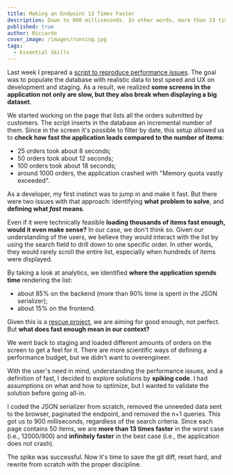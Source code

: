```yaml
---
title: Making an Endpoint 13 Times Faster
description: Down to 900 milliseconds. In other words, more than 13 times faster in the worst case (before it took 12 seconds) and infinitely faster in the best case (no more crashes).
published: true
author: Riccardo
cover_image: /images/running.jpg
tags:
  - Essential Skills
---
```


Last week I prepared a [script to reproduce performance issues](/posts/2020-09-16-how-to-investigate-performance-issues-in-a-web-app-with-a-simple-script/). The goal was to populate the database with realistic data to test speed and UX on development and staging. As a result, we realized **some screens in the application not only are slow, but they also break when displaying a big dataset**.

We started working on the page that lists all the orders submitted by customers. The script inserts in the database an incremental number of them. Since in the screen it's possible to filter by date, this setup allowed us to **check how fast the application loads compared to the number of items**:

- 25 orders took about 8 seconds;
- 50 orders took about 12 seconds;
- 100 orders took about 18 seconds;
- around 1000 orders, the application crashed with "Memory quota vastly exceeded".

As a developer, my first instinct was to jump in and make it fast. But there were two issues with that approach: identifying **what problem to solve**, and **defining what *fast* means**.

Even if it were technically feasible **loading thousands of items fast enough, would it even make sense?** In our case, we don't think so. Given our understanding of the users, we believe they would interact with the list by using the search field to drill down to one specific order. In other words, they would rarely scroll the entire list, especially when hundreds of items were displayed.

By taking a look at analytics, we identified **where the application spends time** rendering the list:

- about 85% on the backend (more than 90% time is spent in the JSON serializer);
- about 15% on the frontend.

Given this is a [rescue project](/posts/2020-07-10-grateful-for-the-opportunity-of-working-on-legacy-code/), we are aiming for good enough, not perfect. But **what does fast enough mean in our context?**

We went back to staging and loaded different amounts of orders on the screen to get a feel for it. There are more scientific ways of defining a performance budget, but we didn't want to overengineer.

With the user's need in mind, understanding the performance issues, and a definition of fast, I decided to explore solutions by **spiking code**. I had assumptions on what and how to optimize, but I wanted to validate the solution before going all-in.

I coded the JSON serializer from scratch, removed the unneeded data sent to the browser, paginated the endpoint, and removed the n+1 queries. This got us to 900 milliseconds, regardless of the search criteria. Since each page contains 50 items, we are **more than 13 times faster** in the worst case (i.e., 12000/900) and **infinitely faster** in the best case (i.e., the application does not crash).

The spike was successful. Now it's time to save the git diff, reset hard, and rewrite from scratch with the proper discipline.
